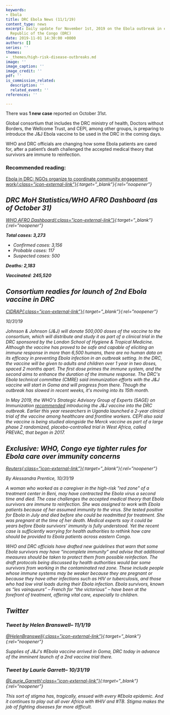 ```yaml
---
keywords:
- Ebola
title: DRC Ebola News (11/1/19)
content_type: news
excerpt: Daily update for November 1st, 2019 on the Ebola outbreak in eastern Democratic
  Republic of the Congo (DRC)
date: 2019-11-01 14:30:00 +0000
authors: []
series: ''
themes:
- _themes/high-risk-disease-outbreaks.md
image: ''
image_caption: ''
image_credit: ''
pdf: ''
is_commission_related:
  description: ''
  related_event: ''
references: ''

---
```

There was **1 new case** reported on October 31st.

Global consortium that includes the DRC ministry of health, Doctors without Borders, the Wellcome Trust, and CEPI, among other groups, is preparing to introduce the J&J Ebola vaccine to be used in the DRC in the coming days.

WHO and DRC officials are changing how some Ebola patients are cared for, after a patient’s death challenged the accepted medical theory that survivors are immune to reinfection.

### Recommended reading:

[Ebola in DRC: NGOs organize to coordinate community engagement work<i/>{:class=”icon-external-link”}](https://www.devex.com/news/ebola-in-drc-ngos-organize-to-coordinate-community-engagement-work-95883#.Xbwo-ulKxrI.twitter){:target=”_blank”}{:rel=”noopener”}

## DRC MoH Statistics/WHO AFRO Dashboard (as of October 31)

[WHO AFRO Dashboard<i/>{:class=”icon-external-link”}](https://who.maps.arcgis.com/apps/opsdashboard/index.html#/e70c3804f6044652bc37cce7d8fcef6c){:target=”_blank”}{:rel=”noopener”}

**Total cases: 3,273**

* Confirmed cases: 3,156
* Probable cases: 117
* Suspected cases: 500

**Deaths: 2,183**

**Vaccinated**: **245,520**

## Consortium readies for launch of 2nd Ebola vaccine in DRC

[_CIDRAP_<i/>{:class=”icon-external-link”}](http://www.cidrap.umn.edu/news-perspective/2019/10/consortium-readies-launch-2nd-ebola-vaccine-drc){:target=”_blank”}{:rel=”noopener”}

_10/31/19_

Johnson & Johnson (J&J) will donate 500,000 doses of the vaccine to the consortium, which will distribute and study it as part of a clinical trial in the DRC sponsored by the London School of Hygiene & Tropical Medicine. Although the vaccine has proved to be safe and capable of eliciting an immune response in more than 6,500 humans, there are no human data on its efficacy in preventing Ebola infection in an outbreak setting. In the DRC, the vaccine will be given to adults and children over 1 year in two doses, spaced 2 months apart. The first dose primes the immune system, and the second aims to enhance the duration of the immune response. The DRC's Ebola technical committee (CMRE) said immunization efforts with the J&J vaccine will start in Goma and will progress from there. Though the outbreak has slowed in recent weeks, it's moving into its 15th month.

In May 2019, the WHO's Strategic Advisory Group of Experts (SAGE) on Immunization [recommended](https://www.who.int/immunization/policy/position_papers/interim_ebola_recommendations_may_2019.pdf) introducing the J&J vaccine into the DRC outbreak. Earlier this year researchers in Uganda launched a 2-year clinical trial of the vaccine among healthcare and frontline workers. CEPI also said the vaccine is being studied alongside the Merck vaccine as part of a large phase 2 randomized, placebo-controlled trial in West Africa, called PREVAC, that began in 2017.

## Exclusive: WHO, Congo eye tighter rules for Ebola care over immunity concerns

[_Reuters_<i/>{:class=”icon-external-link”}](https://www.reuters.com/article/us-health-ebola-congo-immunity-exclusive/exclusive-who-congo-eye-tighter-rules-for-ebola-care-over-immunity-concerns-idUSKBN1XA0RC){:target=”_blank”}{:rel=”noopener”}

_By Alessandra Prentice, 10/31/19_

A woman who worked as a caregiver in the high-risk "red zone" of a treatment center in Beni, may have contracted the Ebola virus a second time and died. The case challenges the accepted medical theory that Ebola survivors are immune to reinfection. She was assigned to work with Ebola patients because of her assumed immunity to the virus. She tested positive for Ebola in July and died before she could be readmitted for treatment. She was pregnant at the time of her death. Medical experts say it could be years before Ebola survivors’ immunity is fully understood. Yet the recent case is sufficiently worrying for health authorities to rethink how care should be provided to Ebola patients across eastern Congo.

WHO and DRC officials have drafted new guidelines that warn that some Ebola survivors may have “incomplete immunity” and advise that additional measures should be taken to protect them from possible reinfection. The draft protocols being discussed by health authorities would bar some survivors from working in the contaminated red zone. These include people whose immune systems may be weaker because they are pregnant or because they have other infections such as HIV or tuberculosis, and those who had low viral loads during their Ebola infection. Ebola survivors, known as “les vainqueurs” – French for “the victorious” – have been at the forefront of treatment, offering vital care, especially to children.

## Twitter

### Tweet by Helen Branswell– 11/1/19

[@HelenBranswell<i/>{:class=”icon-external-link”}](https://twitter.com/HelenBranswell/status/1190267031490322432){:target=”_blank”}{:rel=”noopener”}

Supplies of J&J's #Ebola vaccine arrived in Goma, DRC today in advance of the imminent launch of a 2nd vaccine trial there.

### Tweet by Laurie Garrett– 10/31/19

[@Laurie_Garrett<i/>{:class=”icon-external-link”}](https://twitter.com/Laurie_Garrett/status/1189963569422622721){:target=”_blank”}{:rel=”noopener”}

This sort of stigma has, tragically, ensued with every #Ebola epidemic. And it continues to play out all over Africa with #HIV and #TB. Stigma makes the job of fighting diseases far more difficult.